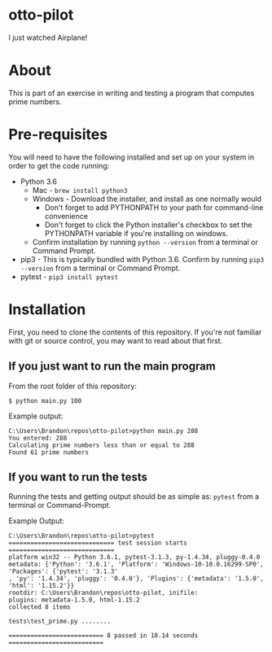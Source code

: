 # otto-pilot
I just watched Airplane!

# About

This is part of an exercise in writing and testing a program that computes prime numbers.

# Pre-requisites

You will need to have the following installed and set up on your system in order to get the code running:
   * Python 3.6
        * Mac - `brew install python3`
        * Windows - Download the installer, and install as one normally would
            * Don't forget to add PYTHONPATH to your path for command-line convenience
            * Don't forget to click the Python installer's checkbox to set the PYTHONPATH variable if you're installing on
              windows.
        * Confirm installation by running `python --version` from a terminal or Command Prompt.
   * pip3 - This is typically bundled with Python 3.6. Confirm by running `pip3 --version` from a terminal or Command Prompt.
   * pytest - `pip3 install pytest`
   
# Installation

First, you need to clone the contents of this repository. If you're not familiar with git or source control, you
may want to read about that first.

## If you just want to run the main program

From the root folder of this repository:

    $ python main.py 100

Example output:

```
C:\Users\Brandon\repos\otto-pilot>python main.py 288
You entered: 288
Calculating prime numbers less than or equal to 288
Found 61 prime numbers
```


## If you want to run the tests

Running the tests and getting output should be as simple as:
`pytest` from a terminal or Command-Prompt.

Example Output:

```
C:\Users\Brandon\repos\otto-pilot>pytest
============================= test session starts =============================
platform win32 -- Python 3.6.1, pytest-3.1.3, py-1.4.34, pluggy-0.4.0
metadata: {'Python': '3.6.1', 'Platform': 'Windows-10-10.0.16299-SP0', 'Packages': {'pytest': '3.1.3'
, 'py': '1.4.34', 'pluggy': '0.4.0'}, 'Plugins': {'metadata': '1.5.0', 'html': '1.15.2'}}
rootdir: C:\Users\Brandon\repos\otto-pilot, inifile:
plugins: metadata-1.5.0, html-1.15.2
collected 8 items 

tests\test_prime.py ........

========================== 8 passed in 10.14 seconds ==========================
```

